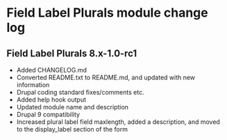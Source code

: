 # Field Label Plurals module change log

## Field Label Plurals 8.x-1.0-rc1

- Added CHANGELOG.md
- Converted README.txt to README.md, and updated with new information
- Drupal coding standard fixes/comments etc.
- Added help hook output
- Updated module name and description
- Drupal 9 compatibility
- Increased plural label field maxlength, added a description, and moved to the
  display_label section of the form
